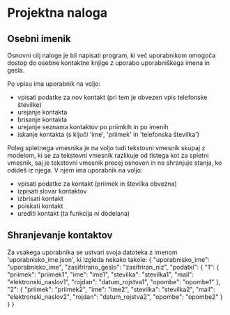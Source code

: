 Projektna naloga
==========

Osebni imenik
---------

Osnovni cilj naloge je bil napisati program, ki več uporabnikom omogoča
dostop do osebne kontaktne knjige z uporabo uporabniškega imena in gesla.

Po vpisu ima uporabnik na voljo:
* vpisati podatke za nov kontakt (pri tem je obvezen vpis telefonske številke)
* urejanje kontakta
* brisanje kontakta
* urejanje seznama kontaktov po priimkih in po imenih
* iskanje kontakta (s ključi 'ime', 'priimek' in 'telefonska številka')

Poleg spletnega vmesnika je na voljo tudi tekstovni vmesnik skupaj z modelom, ki se
za tekstovni vmesnik razlikuje od tistega kot za spletni vmesnik, saj je tekstovni vmesnik
precej osnoven in ne shranjuje stanja, ko odideš iz njega. V njem ima uporabnik na voljo:
* vpisati podatke za kontakt (priimek in številka obvezna)
* izpisati slovar kontaktov
* izbrisati kontakt
* poiskati kontakt
* urediti kontakt (ta funkcija ni dodelana)

Shranjevanje kontaktov
----------

Za vsakega uporabnika se ustvari svoja datoteka z imenom 'uporabnisko_ime.json',
ki izgleda nekako takole:
    {
        "uporabnisko_ime": "uporabnisko_ime",
        "zasifrirano_geslo": "zasifriran_niz",
        "podatki": {
            "1": {
                "priimek": "priimek1",
                "ime": "ime1",
                "stevilka": "stevilka1",
                "mail": "elektronski_naslov1",
                "rojdan": "datum_rojstva1",
                "opombe": "opombe1"
            },
            "2": {
                "priimek": "priimek2",
                "ime": "ime2",
                "stevilka": "stevilka2",
                "mail": "elektronski_naslov2",
                "rojdan": "datum_rojstva2",
                "opombe": "opombe2"
            }
        }
    }